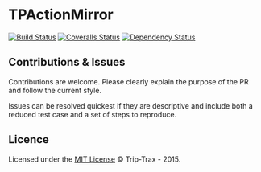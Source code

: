 # TPActionMirror
[![Build Status][travis-image]][travis-url]
[![Coveralls Status][coveralls-image]][coveralls-url]
[![Dependency Status][depstat-image]][depstat-url]

## Contributions & Issues
Contributions are welcome. Please clearly explain the purpose of the PR and follow the current style.

Issues can be resolved quickest if they are descriptive and include both a reduced test case and a set of steps to reproduce.

## Licence
Licensed under the [MIT License](LICENSE) © Trip-Trax - 2015.

[travis-url]: https://travis-ci.org/Trip-Trax/TTActionMirror
[travis-image]: https://img.shields.io/travis/Trip-Trax/TTActionMirror.svg?style=flat-square

[coveralls-url]: https://coveralls.io/r/Trip-Trax/TTActionMirror
[coveralls-image]: https://img.shields.io/coveralls/Trip-Trax/TTActionMirror.svg?style=flat-square

[depstat-url]: https://david-dm.org/Trip-Trax/TTActionMirror
[depstat-image]: https://david-dm.org/Trip-Trax/TTActionMirror.svg?style=flat-square
